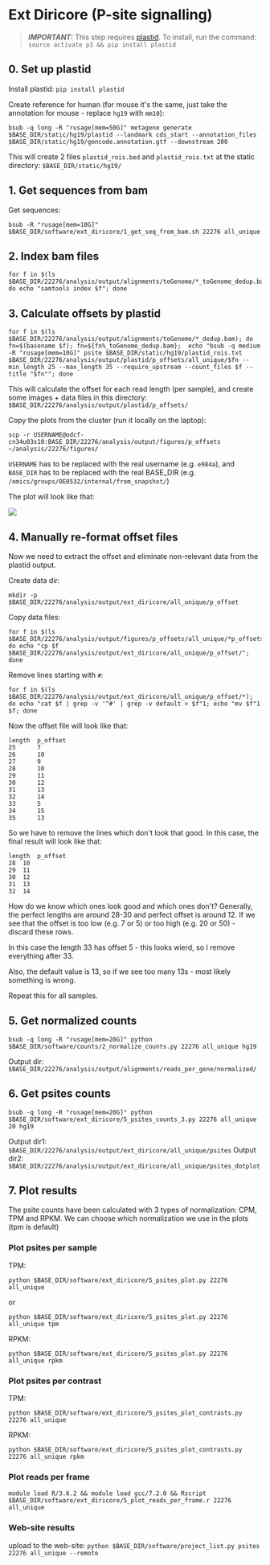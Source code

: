 # Ext Diricore (P-site signalling)

> **_IMPORTANT:_** This step requires [plastid](https://plastid.readthedocs.io/en/latest/). To install, run the command: `source activate p3 && pip install plastid` 

## 0. Set up plastid

Install plastid: `pip install plastid`


Create reference for human (for mouse it's the same, just take the annotation for mouse - replace `hg19` with `mm10`): 

```
bsub -q long -R "rusage[mem=50G]" metagene generate $BASE_DIR/static/hg19/plastid --landmark cds_start --annotation_files $BASE_DIR/static/hg19/gencode.annotation.gtf --downstream 200
```

This will create 2 files `plastid_rois.bed` and `plastid_rois.txt` at the static directory: `$BASE_DIR/static/hg19/`



## 1. Get sequences from bam

Get sequences: 

```
bsub -R "rusage[mem=10G]" $BASE_DIR/software/ext_diricore/1_get_seq_from_bam.sh 22276 all_unique
```

## 2. Index bam files 

```
for f in $(ls $BASE_DIR/22276/analysis/output/alignments/toGenome/*_toGenome_dedup.bam); do echo "samtools index $f"; done
```

## 3. Calculate offsets by plastid 

```
for f in $(ls $BASE_DIR/22276/analysis/output/alignments/toGenome/*_dedup.bam); do fn=$(basename $f); fn=${fn%_toGenome_dedup.bam};  echo "bsub -q medium  -R "rusage[mem=10G]" psite $BASE_DIR/static/hg19/plastid_rois.txt  $BASE_DIR/22276/analysis/output/plastid/p_offsets/all_unique/$fn --min_length 25 --max_length 35 --require_upstream --count_files $f --title "$fn""; done
``` 

This will calculate the offset for each read length (per sample), and create some images + data files in this directory: `$BASE_DIR/22276/analysis/output/plastid/p_offsets/`

Copy the plots from the cluster (run it locally on the laptop): 

```
scp -r USERNAME@odcf-cn34u03s10:BASE_DIR/22276/analysis/output/figures/p_offsets ~/analysis/22276/figures/
```

`USERNAME` has to be replaced with the real username (e.g. `e984a`), and `BASE_DIR` has to be replaced with the real BASE_DIR (e.g. `/omics/groups/OE0532/internal/from_snapshot/`)

The plot will look like that:

![](pics/plastid.png) 

## 4. Manually re-format offset files

Now we need to extract the offset and eliminate non-relevant data from the plastid output.
 
Create data dir: 

```
mkdir -p $BASE_DIR/22276/analysis/output/ext_diricore/all_unique/p_offset
```

Copy data files:

```
for f in $(ls $BASE_DIR/22276/analysis/output/figures/p_offsets/all_unique/*p_offsets.txt); do echo "cp $f $BASE_DIR/22276/analysis/output/ext_diricore/all_unique/p_offset/"; done
```

Remove lines starting with `#`:

```
for f in $(ls $BASE_DIR/22276/analysis/output/ext_diricore/all_unique/p_offset/*); do echo "cat $f | grep -v '^#' | grep -v default > $f"1; echo "mv $f"1 $f; done
```

Now the offset file will look like that:

```
length  p_offset
25      7
26      10
27      9
28      10
29      11
30      12
31      13
32      14
33      5
34      15
35      13
```

So we have to remove the lines which don't look that good. In this case, the final result will look like that:

```
length  p_offset
28  10
29  11
30  12
31  13
32  14
```

How do we know which ones look good and which ones don't? Generally, the perfect lengths are around 28-30 and perfect offset is around 12. If we see that the offset is too low (e.g. 7 or 5) or too high (e.g. 20 or 50) - discard these rows. 

In this case the length 33 has offset 5 - this looks wierd, so I remove everything after 33. 

Also, the default value is 13, so if we see too many 13s - most likely something is wrong. 

Repeat this for all samples.

## 5. Get normalized counts 

```
bsub -q long -R "rusage[mem=20G]" python $BASE_DIR/software/counts/2_normalize_counts.py 22276 all_unique hg19
```

Output dir: `$BASE_DIR/22276/analysis/output/alignments/reads_per_gene/normalized/`

## 6. Get psites counts 

```
bsub -q long -R "rusage[mem=20G]" python $BASE_DIR/software/ext_diricore/5_psites_counts_3.py 22276 all_unique 20 hg19
```

Output dir1: `$BASE_DIR/22276/analysis/output/ext_diricore/all_unique/psites`
Output dir2: `$BASE_DIR/22276/analysis/output/ext_diricore/all_unique/psites_dotplot`

## 7. Plot results

The psite counts have been calculated with 3 types of normalization: CPM, TPM and RPKM. We can choose which normalization we use in the plots (tpm is default)


### Plot psites per sample 

TPM:

```
python $BASE_DIR/software/ext_diricore/5_psites_plot.py 22276 all_unique
```

or 

```
python $BASE_DIR/software/ext_diricore/5_psites_plot.py 22276 all_unique tpm
```

RPKM: 

```
python $BASE_DIR/software/ext_diricore/5_psites_plot.py 22276 all_unique rpkm
```

### Plot psites per contrast

TPM: 

```
python $BASE_DIR/software/ext_diricore/5_psites_plot_contrasts.py 22276 all_unique
```

RPKM: 

```
python $BASE_DIR/software/ext_diricore/5_psites_plot_contrasts.py 22276 all_unique rpkm
``` 

### Plot reads per frame

```
module load R/3.6.2 && module load gcc/7.2.0 && Rscript $BASE_DIR/software/ext_diricore/5_plot_reads_per_frame.r 22276 all_unique
```

### Web-site results

upload to the web-site: `python $BASE_DIR/software/project_list.py psites 22276 all_unique --remote` 

